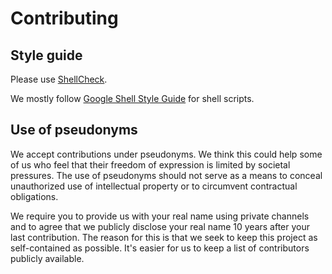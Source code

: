 <!--
  Copyright 2024 Oakdeer project contributors

  Licensed under the Apache License, Version 2.0 (the "License");
  you may not use this file except in compliance with the License.
  You may obtain a copy of the License at

      http://www.apache.org/licenses/LICENSE-2.0

  Unless required by applicable law or agreed to in writing, software
  distributed under the License is distributed on an "AS IS" BASIS,
  WITHOUT WARRANTIES OR CONDITIONS OF ANY KIND, either express or implied.
  See the License for the specific language governing permissions and
  limitations under the License.
-->

# Contributing

## Style guide

Please use [ShellCheck](https://www.shellcheck.net/).

We mostly follow [Google Shell Style Guide](https://google.github.io/styleguide/shellguide.html) for shell scripts.

## Use of pseudonyms

We accept contributions under pseudonyms. We think this could help some of us who feel that their freedom of expression is limited by societal pressures. The use of pseudonyms should not serve as a means to conceal unauthorized use of intellectual property or to circumvent contractual obligations.

We require you to provide us with your real name using private channels and to agree that we publicly disclose your real name 10 years after your last contribution. The reason for this is that we seek to keep this project as self-contained as possible. It's easier for us to keep a list of contributors publicly available.
